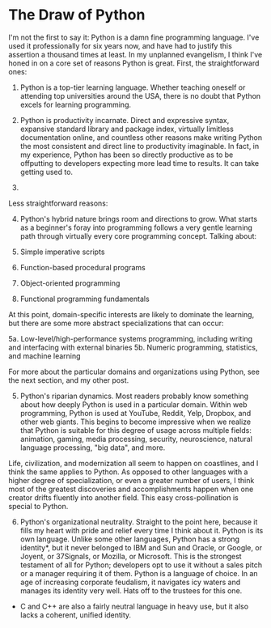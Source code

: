 # The Draw of Python

I'm not the first to say it: Python is a damn fine programming
language. I've used it professionally for six years now, and have had
to justify this assertion a thousand times at least. In my unplanned
evangelism, I think I've honed in on a core set of reasons Python is
great. First, the straightforward ones:

1. Python is a top-tier learning language. Whether teaching oneself or
attending top universities around the USA, there is no doubt that
Python excels for learning programming.

2. Python is productivity incarnate. Direct and expressive syntax,
expansive standard library and package index, virtually limitless
documentation online, and countless other reasons make writing Python
the most consistent and direct line to productivity imaginable. In
fact, in my experience, Python has been so directly productive as to
be offputting to developers expecting more lead time to
results. It can take getting used to.

3.


Less straightforward reasons:

4. Python's hybrid nature brings room and directions to grow. What
starts as a beginner's foray into programming follows a very gentle
learning path through virtually every core programming concept. Talking about:

  1. Simple imperative scripts
  2. Function-based procedural programs
  3. Object-oriented programming
  4. Functional programming fundamentals

At this point, domain-specific interests are likely to dominate the
learning, but there are some more abstract specializations that can
occur:

  5a. Low-level/high-performance systems programming, including
  writing and interfacing with external binaries
  5b. Numeric programming, statistics, and machine learning

For more about the particular domains and organizations using Python,
see the next section, and my other post.

5. Python's riparian dynamics. Most readers probably know something
about how deeply Python is used in a particular domain. Within web
programming, Python is used at YouTube, Reddit, Yelp, Dropbox, and
other web giants. This begins to become impressive when we realize
that Python is suitable for this degree of usage across multiple
fields: animation, gaming, media processing, security, neuroscience,
natural language processing, "big data", and more.

Life, civilization, and modernization all seem to happen on
coastlines, and I think the same applies to Python. As opposed to
other languages with a higher degree of specialization, or even a
greater number of users, I think most of the greatest discoveries and
accomplishments happen when one creator drifts fluently into another
field. This easy cross-pollination is special to Python.

6. Python's organizational neutrality. Straight to the point here,
because it fills my heart with pride and relief every time I think
about it. Python is its own language. Unlike some other languages,
Python has a strong identity*, but it never belonged to IBM and Sun
and Oracle, or Google, or Joyent, or 37Signals, or Mozilla, or
Microsoft. This is the strongest testament of all for Python;
developers opt to use it without a sales pitch or a manager requiring
it of them. Python is a language of choice. In an age of increasing
corporate feudalism, it navigates icy waters and manages its identity
very well. Hats off to the trustees for this one.


* C and C++ are also a fairly neutral language in heavy use, but it also
  lacks a coherent, unified identity.
